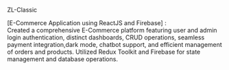 ZL-Classic 

[E-Commerce Application using ReactJS and Firebase] :   
Created a comprehensive E-Commerce platform featuring user and admin login authentication, distinct dashboards, CRUD operations, seamless payment integration,dark mode, chatbot support, and efficient management of orders and products. Utilized Redux Toolkit and Firebase for state management and database operations.
